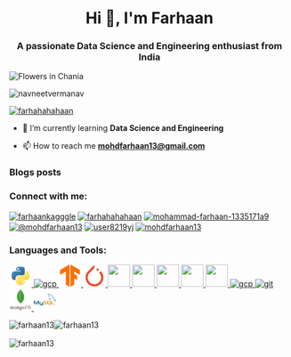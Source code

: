 
<h1 align="center">Hi 👋, I'm Farhaan</h1>
<h3 align="center">A passionate Data Science and Engineering enthusiast from India</h3>

<img src="https://www.springboard.com/blog/wp-content/uploads/2022/06/what-does-a-coder-do-2022-career-guide-1.jpg" alt="Flowers in Chania" width="350" height="200">



<p align="left"> <img src="https://komarev.com/ghpvc/?username=farhaan13&label=Profile%20views&color=0e75b6&style=flat" alt="navneetvermanav" /> </p>

<p align="left"> <a href="https://twitter.com/farhahahahaan" target="blank"><img src="https://img.shields.io/twitter/follow/farhahahahaan?logo=twitter&style=for-the-badge" alt="farhahahahaan" /></a> </p>

- 🌱 I’m currently learning **Data Science and Engineering**


- 📫 How to reach me **mohdfarhaan13@gmail.com**

### Blogs posts
<!-- BLOG-POST-LIST:START -->
<!-- BLOG-POST-LIST:END -->

<h3 align="left">Connect with me:</h3>
<p align="left">
<!-- <a href="https://dev.to/@navneetverma_nav" target="blank"><img align="center" src="https://raw.githubusercontent.com/rahuldkjain/github-profile-readme-generator/master/src/images/icons/Social/devto.svg" alt="@navneetverma_nav" height="30" width="40" /></a> -->
<a href="https://www.kaggle.com/farhaankagggle target="blank"><img align="center" src="https://raw.githubusercontent.com/rahuldkjain/github-profile-readme-generator/master/src/images/icons/Social/kaggle.svg" alt="farhaankagggle" height="30" width="40" /></a>
<a href="https://twitter.com/farhahahahaan" target="blank"><img align="center" src="https://raw.githubusercontent.com/rahuldkjain/github-profile-readme-generator/master/src/images/icons/Social/twitter.svg" alt="farhahahahaan" height="30" width="40" /></a>
<a href="https://www.linkedin.com/in/mohammad-farhaan-1335171a9/" target="blank"><img align="center" src="https://raw.githubusercontent.com/rahuldkjain/github-profile-readme-generator/master/src/images/icons/Social/linked-in-alt.svg" alt="mohammad-farhaan-1335171a9" height="30" width="40" /></a>
<a href="https://https://medium.com/@mohdfarhaan13" target="blank"><img align="center" src="https://raw.githubusercontent.com/rahuldkjain/github-profile-readme-generator/master/src/images/icons/Social/medium.svg" alt="@mohdfarhaan13" height="30" width="40" /></a>
<a href="https://https://leetcode.com/M_farhaan/" target="blank"><img align="center" src="https://raw.githubusercontent.com/rahuldkjain/github-profile-readme-generator/master/src/images/icons/Social/leet-code.svg" alt="user8219yj" height="30" width="40" /></a>
<a href="https://auth.geeksforgeeks.org/user/mohdfarhaan13" target="blank"><img align="center" src="https://raw.githubusercontent.com/rahuldkjain/github-profile-readme-generator/master/src/images/icons/Social/geeks-for-geeks.svg" alt="mohdfarhaan13" height="30" width="40" /></a>
</p>
<h3 align="left">Languages and Tools:</h3>
<a href="https://www.python.org" target="_blank" rel="noreferrer"> <img src="https://raw.githubusercontent.com/devicons/devicon/master/icons/python/python-original.svg" alt="python" width="40" height="40"/> </a> <a href="https://reactjs.org/" target="_blank" rel="noreferrer"> 
<a href="https://cloud.google.com" target="_blank" rel="noreferrer"> <img src="https://www.vectorlogo.zone/logos/google_cloud/google_cloud-icon.svg" alt="gcp" width="40" height="40"/> </a>
<a href="https://www.tensorflow.org/" target="_blank" rel="noreferrer"> <img src="https://raw.githubusercontent.com/devicons/devicon/master/icons/tensorflow/tensorflow-original.svg" alt="tensorflow" width="40" height="40"/> </a> <a href="https://reactjs.org/" target="_blank" rel="noreferrer"> 
<a href="https://pytorch.org/" target="_blank" rel="noreferrer"> <img src="https://raw.githubusercontent.com/devicons/devicon/master/icons/pytorch/pytorch-original.svg" alt="pytorch" width="40" height="40"/> </a> <a href="https://reactjs.org/" target="_blank" rel="noreferrer">
<a href="https://opencv.org/" target="_blank" rel="noreferrer"> <img src="https://raw.githubusercontent.com/devicons/devicon/master/icons/opencv/opencv-original.svg alt="opencv" width="40" height="40"/> </a> <a href="https://reactjs.org/" target="_blank" rel="noreferrer"> 
<a href="https://scikit-learn.org/" target="_blank" rel="noreferrer"> <img src="https://raw.githubusercontent.com/devicons/devicon/master/icons/scikitlearn/scikitlearn-original.svg alt="scikitlearn" width="40" height="40"/> </a> <a href="https://reactjs.org/" target="_blank" rel="noreferrer"> 
<a href="https://airflow.apache.org//" target="_blank" rel="noreferrer"> <img src="https://raw.githubusercontent.com/devicons/devicon/master/icons/apacheairflow/apacheairflow-original.svg alt="apacheairflow" width="40" height="40"/> </a> <a href="https://reactjs.org/" target="_blank" rel="noreferrer"> 
<a href="https://numpy.org//" target="_blank" rel="noreferrer"> <img src="https://raw.githubusercontent.com/devicons/devicon/master/icons/numpy/numpy-original.svg="numpy" width="40" height="40"/> </a> <a href="https://reactjs.org/" target="_blank" rel="noreferrer"> 
<a href="pandas.pydata.org//" target="_blank" rel="noreferrer"> <img src="https://raw.githubusercontent.com/devicons/devicon/master/icons/pandas/pandas-original.svg="pandas" width="40" height="40"/> </a> <a href="https://reactjs.org/" target="_blank" rel="noreferrer"> 
<a href="https://cloud.google.com" target="_blank" rel="noreferrer"> <img src="https://www.vectorlogo.zone/logos/google_cloud/google_cloud-icon.svg" alt="gcp" width="40" height="40"/> </a>
<a href="https://git-scm.com/" target="_blank" rel="noreferrer"> <img src="https://www.vectorlogo.zone/logos/git-scm/git-scm-icon.svg" alt="git" width="40" height="40"/> </a>
<a href="https://www.mongodb.com/" target="_blank" rel="noreferrer"> <img src="https://raw.githubusercontent.com/devicons/devicon/master/icons/mongodb/mongodb-original-wordmark.svg" alt="mongodb" width="40" height="40"/> </a> 
<a href="https://www.mysql.com/" target="_blank" rel="noreferrer"> <img src="https://raw.githubusercontent.com/devicons/devicon/master/icons/mysql/mysql-original-wordmark.svg" alt="mysql" width="40" height="40"/> </a> 

<p><img align="left" src="https://github-readme-stats.vercel.app/api/top-langs?username=farhaan13&show_icons=true&locale=en&layout=compact" alt="farhaan13" /></p>

<p>&nbsp;<img align="left" src="https://github-readme-stats.vercel.app/api?username=farhaan13&show_icons=true&locale=en" alt="farhaan13" /></p>

<p><img align="center" src="https://github-readme-streak-stats.herokuapp.com/?user=farhaan13&" alt="farhaan13" /></p>

